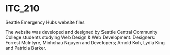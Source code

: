 # ITC_210
Seattle Emergency Hubs website files

The website was developed and designed by Seattle Central Community College students studying Web Design & Web Development.  Designers: Forrest McIntyre, Minhchau Nguyen and Developers; Arnold Koh, Lydia King and Patricia Barker.
